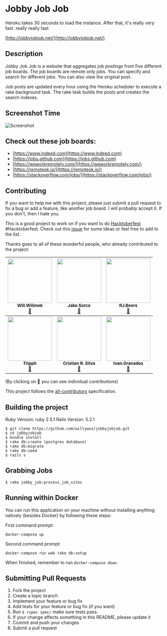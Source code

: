 # Jobby Job Job

Heroku takes 30 seconds to load the instance. After that, it's really very fast. really really fast

[http://jobbyjobjob.net/](http://jobbyjobjob.net/)

## Description

Jobby Job Job is a website that aggregates job postings from five different job boards.
The job boards are remote only jobs. You can specify and search for different jobs.
You can also view the original post.

Job posts are updated every hour using the Heroku scheduler to execute a rake
background task. The rake task builds the posts and creates the search indexes.

## Screenshot Time

![Screenshot](public/img/screenshot.png)

## Check out these job boards:

- [https://www.indeed.com](https://www.indeed.com)
- [https://jobs.github.com](https://jobs.github.com)
- [https://weworkremotely.com/](https://weworkremotely.com/)
- [https://remoteok.io/](https://remoteok.io/)
- [https://stackoverflow.com/jobs/](https://stackoverflow.com/jobs/)

## Contributing

If you want to help me with this project, please just submit a pull request to fix a bug or add a feature, like another job board. I will probably accept it. If you don't, then I hate you.

This is a good project to work on if you want to do [Hacktoberfest](https://hacktoberfest.digitalocean.com/) #Hacktoberfest. Check out this [issue](https://github.com/willywos/jobbyjobjob/issues/1) for some ideas or feel free to add to the list.

Thanks goes to all of these wonderful people, who already contributed to the project:

<!-- ALL-CONTRIBUTORS-LIST:START - Do not remove or modify this section -->
<!-- prettier-ignore -->
| [<img src="https://avatars1.githubusercontent.com/u/101503?s=400&v=4" width="140px;"/><br /><sub><b>Will Wilimek</b></sub>](http://willywos.github.io)<br />[📖](https://github.com/willywos/jobbyjobjob/commits?author=willywos "Documentation") | [<img src="https://avatars0.githubusercontent.com/u/801470?s=400&v=4" width="140px;"/><br /><sub><b>Jake Sorce</b></sub>](https://github.com/jakesorce)<br />[📖](https://github.com/willywos/jobbyjobjob/commits?author=jakesorce "Documentation") | [<img src="https://avatars3.githubusercontent.com/u/5741299?s=460&v=4" width="140px;"/><br /><sub><b>RJ Beers</b></sub>](http://beneb.info)<br />[📖](https://github.com/willywos/jobbyjobjob/commits?author=r33beers "Documentation") |
| :---: | :---: | :---: |
| [<img src="https://avatars3.githubusercontent.com/u/31360746?s=400&v=4" width="140px;"/><br /><sub><b>Tripph</b></sub>](https://github.com/tripph)<br />[📖](https://github.com/willywos/jobbyjobjob/commits?author=tripph "Documentation") | [<img src="https://avatars0.githubusercontent.com/u/839766?s=460&v=4" width="140px;"/><br /><sub><b>Cristian R. Silva</b></sub>](https://github.com/jfmengels)<br />[📖](https://github.com/willywos/jobbyjobjob/commits?author=ocristian  "Documentation")| [<img src="https://avatars2.githubusercontent.com/u/2006403?s=460&v=4" width="140px;"/><br /><sub><b>Ivan Granados</b></sub>](https://github.com/chivoX)<br />[📖](https://github.com/willywos/jobbyjobjob/commits?author=chivoX "Documentation") | <!-- ALL-CONTRIBUTORS-LIST:END -->

(By clicking on 📖 you can see individual contributions)

This project follows the [all-contributors](https://github.com/kentcdodds/all-contributors) specification.


## Building the project

Ruby Version: ruby 2.5.1
Rails Version: 5.2.1

```
$ git clone https://github.com/willywos/jobbyjobjob.git
$ cd jobbyjobjob
$ bundle install
$ rake db:create (postgres database)
$ rake db:migrate
$ rake db:seed
$ rails s
```

## Grabbing Jobs

```
$ rake jobby_job:process_job_sites
```

## Running within Docker

You can run this application on your machine without installing anything natively (besides Docker) by following these steps:

First command prompt:
```
docker-compose up
```

Second command prompt:
```
docker-compose run web rake db:setup
```

When finished, remember to run `docker-compose down`.

## Submitting Pull Requests

1. Fork the project
2. Create a topic branch
3. Implement your feature or bug fix
4. Add tests for your feature or bug fix (if you want)
5. Run `$ rspec spec/` make sure tests pass.
6. If your change affects something in this README, please update it
7. Commit and push your changes
8. Submit a pull request
